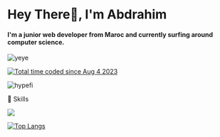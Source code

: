 # Hey There👋, I'm Abdrahim

#### I'm a junior web developer from Maroc and currently surfing around computer science.
<div>

![yeye](https://raw.githubusercontent.com/seanprashad/slackmoji/master/emoji/blob/blob-dundundun-gif.gif)

</div>

<a href="https://wakatime.com/@8617238d-9b20-4d05-9b5a-d94e1d7ff00b"><img src="https://wakatime.com/badge/user/8617238d-9b20-4d05-9b5a-d94e1d7ff00b.svg" alt="Total time coded since Aug 4 2023" /></a>

<p align="left"> <img src="https://komarev.com/ghpvc/?username=iabdrahim&label=Profile%20views&color=0e75b6&style=flat" alt="hypefi" /> </p>



🚀 Skills

<p align="start">
  <a href="https://skillicons.dev">
    <img src="https://skillicons.dev/icons?i=ts,python,cpp,sass,react,svelte,nextjs,nestjs,express,tailwindcss,figma,vim,git" />
  </a>
</p>


[![Top Langs](https://github-readme-stats.vercel.app/api/top-langs/?username=iabdrahim&layout=compact&hide=tex)](https://github.com/anuraghazra/github-readme-stats)

